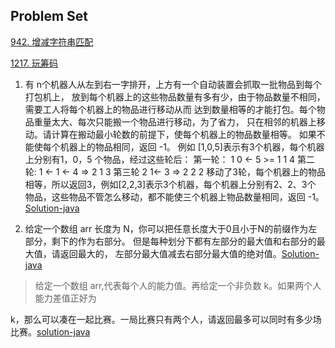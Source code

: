 ## Problem Set

[942. 增减字符串匹配](https://leetcode.cn/problems/di-string-match/)

[1217. 玩筹码](https://leetcode.cn/problems/minimum-cost-to-move-chips-to-the-same-position/)

1. 有 n个机器人从左到右一字排开，上方有一个自动装置会抓取一批物品到每个打包机上，
   放到每个机器上的这些物品数量有多有少，由于物品数量不相同，需要工人将每个机器上的物品进行移动从而
   达到数量相等的才能打包。每个物品重量太大、每次只能搬一个物品进行移动，为了省力，
   只在相邻的机器上移动。请计算在搬动最小轮数的前提下，使每个机器上的物品数量相等。
   如果不能使每个机器上的物品相同，返回 -1。 例如 [1,0,5]表示有3个机器，每个机器上分别有1，0，5
   个物品，经过这些轮后：
   第一轮： 1 0 <- 5 >= 1 1 4
   第二轮: 1 <- 1 <- 4 => 2 1 3
   第三轮 2 1<- 3 => 2 2 2
   移动了3轮，每个机器上的物品相等，所以返回3，例如[2,2,3]表示3个机器，每个机器上分别有2、2、3个
   物品，这些物品不管怎么移动，都不能使三个机器上物品数量相同，返回
   -1。[Solution-java]()

2. 给定一个数组 arr 长度为 N，你可以把任意长度大于0且小于N的前缀作为左部分，剩下的作为右部分。
   但是每种划分下都有左部分的最大值和右部分的最大值，请返回最大的，
   左部分最大值减去右部分最大值的绝对值。[Solution-java](src/main/java/P2.java)

> 给定一个数组 arr,代表每个人的能力值。再给定一个非负数 k。如果两个人能力差值正好为
>
k，那么可以凑在一起比赛。一局比赛只有两个人，请返回最多可以同时有多少场比赛。[solution-java]()